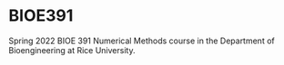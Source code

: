 # BIOE391
Spring 2022 BIOE 391 Numerical Methods course in the Department of Bioengineering at Rice University.